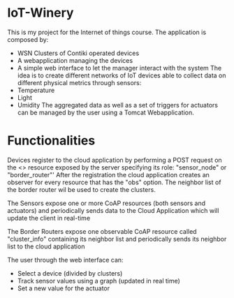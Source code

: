 # IoT-Winery
This is my project for the Internet of things course. The application is composed by:
* WSN Clusters of Contiki operated devices
* A webapplication managing the devices
* A simple web interface to let the manager interact with the system
The idea is to create different networks of IoT devices able to collect data on different physical metrics through sensors:
* Temperature
* Light
* Umidity
The aggregated data as well as a set of triggers for actuators can be managed by the user using a Tomcat Webapplication.

# Functionalities

Devices register to the cloud application by performing a POST request on the <<devices>> resource exposed by the server specifying its role: "sensor_node" or "border_router"'
After the registration the cloud application creates an observer for every resource that has the "obs" option.
The neighbor list of the border router wil be used to create the clusters.

The Sensors expose one or more CoAP resources (both sensors and actuators) and periodically sends data to the Cloud Application which will update the client in real-time

The Border Routers expose one observable CoAP resource called "cluster_info" containing its neighbor list and periodically sends its neighbor list to the cloud application

The user through the web interface can:
* Select a device (divided by clusters)
* Track sensor values using a graph (updated in real time)
* Set a new value for the actuator
